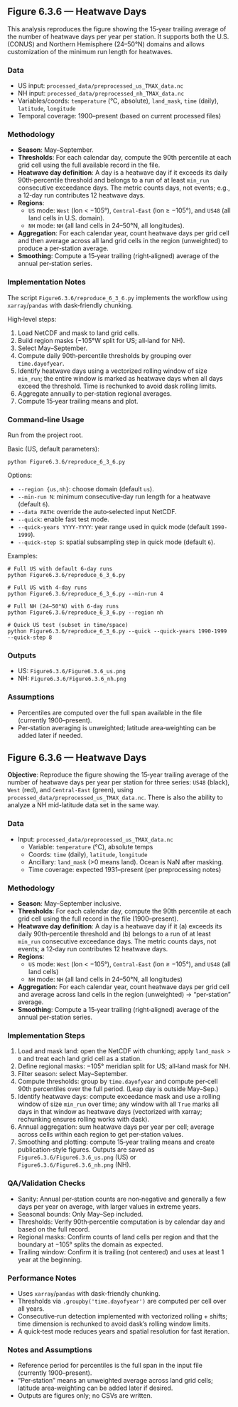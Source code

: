 ## Figure 6.3.6 — Heatwave Days

This analysis reproduces the figure showing the 15‑year trailing average of the number of heatwave days per year per station. It supports both the U.S. (CONUS) and Northern Hemisphere (24–50°N) domains and allows customization of the minimum run length for heatwaves.

### Data
- US input: `processed_data/preprocessed_us_TMAX_data.nc`
- NH input: `processed_data/preprocessed_nh_TMAX_data.nc`
- Variables/coords: `temperature` (°C, absolute), `land_mask`, `time` (daily), `latitude`, `longitude`
- Temporal coverage: 1900–present (based on current processed files)

### Methodology
- **Season**: May–September.
- **Thresholds**: For each calendar day, compute the 90th percentile at each grid cell using the full available record in the file.
- **Heatwave day definition**: A day is a heatwave day if it exceeds its daily 90th‑percentile threshold and belongs to a run of at least `min_run` consecutive exceedance days. The metric counts days, not events; e.g., a 12‑day run contributes 12 heatwave days.
- **Regions**:
  - `US` mode: `West` (lon < −105°), `Central‑East` (lon ≥ −105°), and `US48` (all land cells in U.S. domain).
  - `NH` mode: `NH` (all land cells in 24–50°N, all longitudes).
- **Aggregation**: For each calendar year, count heatwave days per grid cell and then average across all land grid cells in the region (unweighted) to produce a per‑station average.
- **Smoothing**: Compute a 15‑year trailing (right‑aligned) average of the annual per‑station series.

### Implementation Notes
The script `Figure6.3.6/reproduce_6_3_6.py` implements the workflow using `xarray`/`pandas` with dask‑friendly chunking.

High‑level steps:
1) Load NetCDF and mask to land grid cells.
2) Build region masks (−105°W split for US; all‑land for NH).
3) Select May–September.
4) Compute daily 90th‑percentile thresholds by grouping over `time.dayofyear`.
5) Identify heatwave days using a vectorized rolling window of size `min_run`; the entire window is marked as heatwave days when all days exceed the threshold. Time is rechunked to avoid dask rolling limits.
6) Aggregate annually to per‑station regional averages.
7) Compute 15‑year trailing means and plot.

### Command‑line Usage
Run from the project root.

Basic (US, default parameters):
```
python Figure6.3.6/reproduce_6_3_6.py
```

Options:
- `--region {us,nh}`: choose domain (default `us`).
- `--min-run N`: minimum consecutive‑day run length for a heatwave (default `6`).
- `--data PATH`: override the auto‑selected input NetCDF.
- `--quick`: enable fast test mode.
- `--quick-years YYYY-YYYY`: year range used in quick mode (default `1990-1999`).
- `--quick-step S`: spatial subsampling step in quick mode (default `6`).

Examples:
```
# Full US with default 6‑day runs
python Figure6.3.6/reproduce_6_3_6.py

# Full US with 4‑day runs
python Figure6.3.6/reproduce_6_3_6.py --min-run 4

# Full NH (24–50°N) with 6‑day runs
python Figure6.3.6/reproduce_6_3_6.py --region nh

# Quick US test (subset in time/space)
python Figure6.3.6/reproduce_6_3_6.py --quick --quick-years 1990-1999 --quick-step 8
```

### Outputs
- US: `Figure6.3.6/Figure6.3.6_us.png`
- NH: `Figure6.3.6/Figure6.3.6_nh.png`

### Assumptions
- Percentiles are computed over the full span available in the file (currently 1900–present).
- Per‑station averaging is unweighted; latitude area‑weighting can be added later if needed.

## Figure 6.3.6 — Heatwave Days

**Objective**: Reproduce the figure showing the 15‑year trailing average of the number of heatwave days per year per station for three series: `US48` (black), `West` (red), and `Central‑East` (green), using `processed_data/preprocessed_us_TMAX_data.nc`.  There is also the ability to analyze a NH mid-latitude data set in the same way.

### Data
- Input: `processed_data/preprocessed_us_TMAX_data.nc`
  - Variable: `temperature` (°C), absolute temps
  - Coords: `time` (daily), `latitude`, `longitude`
  - Ancillary: `land_mask` (>0 means land). Ocean is NaN after masking.
  - Time coverage: expected 1931–present (per preprocessing notes)

### Methodology
- **Season**: May–September inclusive.
- **Thresholds**: For each calendar day, compute the 90th percentile at each grid cell using the full record in the file (1900–present).
- **Heatwave day definition**: A day is a heatwave day if it (a) exceeds its daily 90th‑percentile threshold and (b) belongs to a run of at least `min_run` consecutive exceedance days. The metric counts days, not events; a 12‑day run contributes 12 heatwave days.
- **Regions**:
  - `US` mode: `West` (lon < −105°), `Central‑East` (lon ≥ −105°), and `US48` (all land cells)
  - `NH` mode: `NH` (all land cells in 24–50°N, all longitudes)
- **Aggregation**: For each calendar year, count heatwave days per grid cell and average across land cells in the region (unweighted) → “per‑station” average.
- **Smoothing**: Compute a 15‑year trailing (right‑aligned) average of the annual per‑station series.

### Implementation Steps
1) Load and mask land: open the NetCDF with chunking; apply `land_mask > 0` and treat each land grid cell as a station.
2) Define regional masks: −105° meridian split for US; all‑land mask for NH.
3) Filter season: select May–September.
4) Compute thresholds: group by `time.dayofyear` and compute per‑cell 90th percentiles over the full period. (Leap day is outside May–Sep.)
5) Identify heatwave days: compute exceedance mask and use a rolling window of size `min_run` over time; any window with all `True` marks all days in that window as heatwave days (vectorized with xarray; rechunking ensures rolling works with dask).
6) Annual aggregation: sum heatwave days per year per cell; average across cells within each region to get per‑station values.
7) Smoothing and plotting: compute 15‑year trailing means and create publication‑style figures. Outputs are saved as `Figure6.3.6/Figure6.3.6_us.png` (US) or `Figure6.3.6/Figure6.3.6_nh.png` (NH).

### QA/Validation Checks
- Sanity: Annual per‑station counts are non‑negative and generally a few days per year on average, with larger values in extreme years.
- Seasonal bounds: Only May–Sep included.
- Thresholds: Verify 90th‑percentile computation is by calendar day and based on the full record.
- Regional masks: Confirm counts of land cells per region and that the boundary at −105° splits the domain as expected.
- Trailing window: Confirm it is trailing (not centered) and uses at least 1 year at the beginning.

### Performance Notes
- Uses `xarray`/`pandas` with dask-friendly chunking.
- Thresholds via `.groupby('time.dayofyear')` are computed per cell over all years.
- Consecutive‑run detection implemented with vectorized rolling + shifts; time dimension is rechunked to avoid dask’s rolling window limits.
- A quick‑test mode reduces years and spatial resolution for fast iteration.

### Notes and Assumptions
- Reference period for percentiles is the full span in the input file (currently 1900–present).
- “Per‑station” means an unweighted average across land grid cells; latitude area‑weighting can be added later if desired.
- Outputs are figures only; no CSVs are written.


